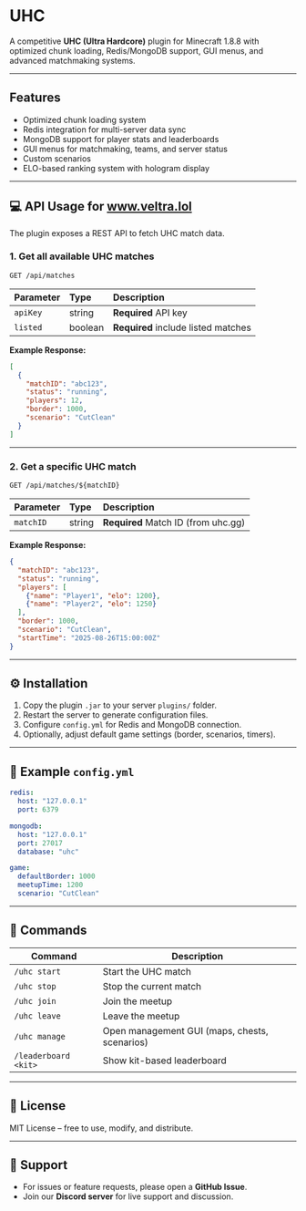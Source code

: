 # UHC

A competitive **UHC (Ultra Hardcore)** plugin for Minecraft 1.8.8 with optimized chunk loading, Redis/MongoDB support, GUI menus, and advanced matchmaking systems.

---

## **Features**

- Optimized chunk loading system 
- Redis integration for multi-server data sync  
- MongoDB support for player stats and leaderboards  
- GUI menus for matchmaking, teams, and server status  
- Custom scenarios 
- ELO-based ranking system with hologram display  

---

## **💻 API Usage for www.veltra.lol**

The plugin exposes a REST API to fetch UHC match data.

### **1. Get all available UHC matches**

```http
GET /api/matches
```

| Parameter  | Type      | Description                  |
| :--------  | :-------  | :--------------------------- |
| `apiKey`   | string    | **Required** API key         |
| `listed`   | boolean   | **Required** include listed matches |

**Example Response:**
```json
[
  {
    "matchID": "abc123",
    "status": "running",
    "players": 12,
    "border": 1000,
    "scenario": "CutClean"
  }
]
```

---

### **2. Get a specific UHC match**

```http
GET /api/matches/${matchID}
```

| Parameter  | Type   | Description                     |
| :--------  | :----  | :------------------------------ |
| `matchID`  | string | **Required** Match ID (from uhc.gg) |

**Example Response:**
```json
{
  "matchID": "abc123",
  "status": "running",
  "players": [
    {"name": "Player1", "elo": 1200},
    {"name": "Player2", "elo": 1250}
  ],
  "border": 1000,
  "scenario": "CutClean",
  "startTime": "2025-08-26T15:00:00Z"
}
```

---

## **⚙️ Installation**

1. Copy the plugin `.jar` to your server `plugins/` folder.  
2. Restart the server to generate configuration files.  
3. Configure `config.yml` for Redis and MongoDB connection.  
4. Optionally, adjust default game settings (border, scenarios, timers).  

---

## **📄 Example `config.yml`**

```yaml
redis:
  host: "127.0.0.1"
  port: 6379

mongodb:
  host: "127.0.0.1"
  port: 27017
  database: "uhc"

game:
  defaultBorder: 1000
  meetupTime: 1200
  scenario: "CutClean"
```

---

## **📄 Commands**

| Command | Description |
| ------- | ----------- |
| `/uhc start` | Start the UHC match |
| `/uhc stop`  | Stop the current match |
| `/uhc join`  | Join the meetup |
| `/uhc leave` | Leave the meetup |
| `/uhc manage`| Open management GUI (maps, chests, scenarios) |
| `/leaderboard <kit>` | Show kit-based leaderboard |

---

## **📜 License**

MIT License – free to use, modify, and distribute.

---

## **💬 Support**

- For issues or feature requests, please open a **GitHub Issue**.  
- Join our **Discord server** for live support and discussion.

